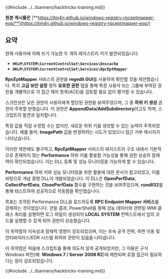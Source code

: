 {{#include ../../banners/hacktricks-training.md}}

**원본 게시물은** [**https://itm4n.github.io/windows-registry-rpceptmapper-eop/**](https://itm4n.github.io/windows-registry-rpceptmapper-eop/)

## 요약

현재 사용자에 의해 쓰기 가능한 두 개의 레지스트리 키가 발견되었습니다:

- **`HKLM\SYSTEM\CurrentControlSet\Services\Dnscache`**
- **`HKLM\SYSTEM\CurrentControlSet\Services\RpcEptMapper`**

**RpcEptMapper** 서비스의 권한을 **regedit GUI**를 사용하여 확인할 것을 제안했습니다. 특히 **고급 보안 설정** 창의 **유효한 권한** 탭을 통해 특정 사용자 또는 그룹에 부여된 권한을 개별적으로 각 접근 제어 항목(ACE)을 검토할 필요 없이 평가할 수 있습니다.

스크린샷은 낮은 권한의 사용자에게 할당된 권한을 보여주었으며, 그 중 **하위 키 생성** 권한이 주목할 만했습니다. 이 권한은 **AppendData/AddSubdirectory**라고도 하며, 스크립트의 발견과 일치합니다.

특정 값을 직접 수정할 수는 없지만, 새로운 하위 키를 생성할 수 있는 능력이 주목되었습니다. 예를 들어, **ImagePath** 값을 변경하려는 시도가 있었으나 접근 거부 메시지가 나타났습니다.

이러한 제한에도 불구하고, **RpcEptMapper** 서비스의 레지스트리 구조 내에서 기본적으로 존재하지 않는 **Performance** 하위 키를 활용할 가능성을 통해 권한 상승의 잠재력이 확인되었습니다. 이는 DLL 등록 및 성능 모니터링을 가능하게 할 수 있습니다.

**Performance** 하위 키와 성능 모니터링을 위한 활용에 대한 문서가 참고되었고, 이를 바탕으로 개념 증명 DLL이 개발되었습니다. 이 DLL은 **OpenPerfData**, **CollectPerfData**, **ClosePerfData** 함수를 구현하는 것을 보여주었으며, **rundll32**를 통해 테스트하여 성공적으로 작동함을 확인했습니다.

목표는 조작된 Performance DLL을 로드하도록 **RPC Endpoint Mapper 서비스**를 강제하는 것이었습니다. 관찰 결과, PowerShell을 통해 성능 데이터와 관련된 WMI 클래스 쿼리를 실행하면 로그 파일이 생성되어 **LOCAL SYSTEM** 컨텍스트에서 임의 코드를 실행할 수 있게 되어 권한이 상승했습니다.

이 취약점의 지속성과 잠재적 영향이 강조되었으며, 이는 후속 공격 전략, 측면 이동 및 안티바이러스/EDR 시스템 회피와 관련이 있음을 나타냅니다.

이 취약점은 처음에 스크립트를 통해 의도치 않게 공개되었지만, 그 이용은 구식 Windows 버전(예: **Windows 7 / Server 2008 R2**)에 제한되며 로컬 접근이 필요하다는 점이 강조되었습니다.

{{#include ../../banners/hacktricks-training.md}}
